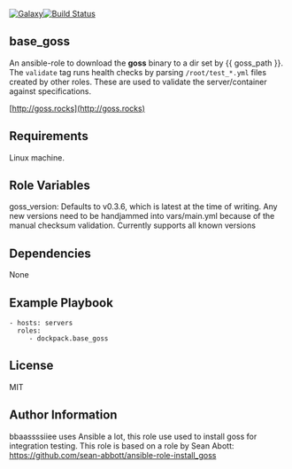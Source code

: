 [![Galaxy](https://img.shields.io/badge/galaxy-dockpack.base__goss-blue.svg?style=flat)](https://galaxy.ansible.com/dockpack/base_goss)[![Build Status](https://api.travis-ci.org/dockpack/base_goss.svg)](https://travis-ci.org/dockpack/base_goss)

base_goss
---------

An ansible-role to download the **goss** binary to a dir set by {{ goss_path }}.
The `validate` tag runs health checks by parsing `/root/test_*.yml` files created by other roles.
These are used to validate the server/container against specifications.

[http://goss.rocks](http://goss.rocks)

Requirements
------------

Linux machine.

Role Variables
--------------

goss_version: Defaults to v0.3.6, which is latest at the time of writing. Any new versions need to be handjammed into vars/main.yml because of the manual checksum validation. Currently supports all known versions

Dependencies
------------

None

Example Playbook
----------------

    - hosts: servers
      roles:
         - dockpack.base_goss

License
-------

MIT

Author Information
------------------
bbaassssiiee uses Ansible a lot, this role use used to install goss for integration testing.
This role  is based on a role by Sean Abott: https://github.com/sean-abbott/ansible-role-install_goss
